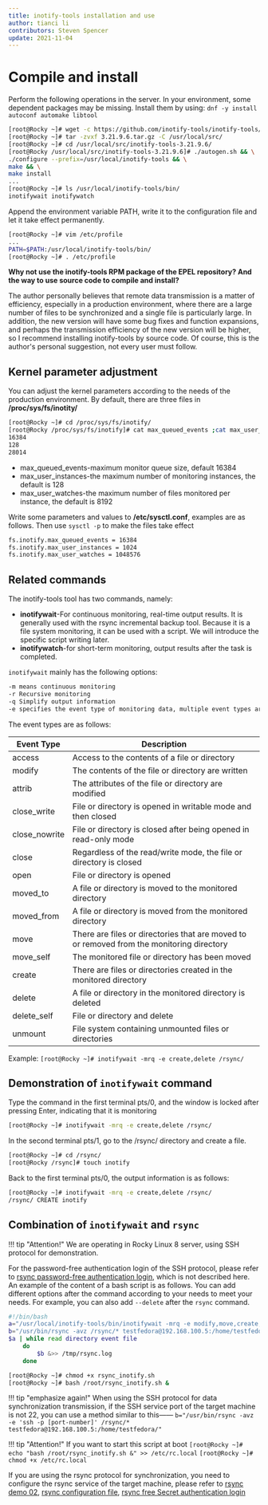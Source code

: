 ```yaml
---
title: inotify-tools installation and use
author: tianci li
contributors: Steven Spencer
update: 2021-11-04
---
```


# Compile and install

Perform the following operations in the server. In your environment, some dependent packages may be missing. Install them by using: `dnf -y install autoconf automake libtool`

```bash
[root@Rocky ~]# wget -c https://github.com/inotify-tools/inotify-tools/archive/refs/tags/3.21.9.6.tar.gz
[root@Rocky ~]# tar -zvxf 3.21.9.6.tar.gz -C /usr/local/src/
[root@Rocky ~]# cd /usr/local/src/inotify-tools-3.21.9.6/
[root@Rocky /usr/local/src/inotify-tools-3.21.9.6]# ./autogen.sh && \
./configure --prefix=/usr/local/inotify-tools && \
make && \
make install
...
[root@Rocky ~]# ls /usr/local/inotify-tools/bin/
inotifywait inotifywatch
```

Append the environment variable PATH, write it to the configuration file and let it take effect permanently.

```bash
[root@Rocky ~]# vim /etc/profile
...
PATH=$PATH:/usr/local/inotify-tools/bin/
[root@Rocky ~]# . /etc/profile
```

**Why not use the inotify-tools RPM package of the EPEL repository? And the way to use source code to compile and install?**

The author personally believes that remote data transmission is a matter of efficiency, especially in a production environment, where there are a large number of files to be synchronized and a single file is particularly large. In addition, the new version will have some bug fixes and function expansions, and perhaps the transmission efficiency of the new version will be higher, so I recommend installing inotify-tools by source code. Of course, this is the author's personal suggestion, not every user must follow.

## Kernel parameter adjustment

You can adjust the kernel parameters according to the needs of the production environment. By default, there are three files in **/proc/sys/fs/inotity/**

```bash
[root@Rocky ~]# cd /proc/sys/fs/inotify/
[root@Rocky /proc/sys/fs/inotify]# cat max_queued_events ;cat max_user_instances ;cat max_user_watches
16384
128
28014
```

* max_queued_events-maximum monitor queue size, default 16384
* max_user_instances-the maximum number of monitoring instances, the default is 128
* max_user_watches-the maximum number of files monitored per instance, the default is 8192

Write some parameters and values ​​to **/etc/sysctl.conf**, examples are as follows. Then use `sysctl -p` to make the files take effect

```txt
fs.inotify.max_queued_events = 16384
fs.inotify.max_user_instances = 1024
fs.inotify.max_user_watches = 1048576
```

## Related commands

The inotify-tools tool has two commands, namely:
* **inotifywait**-For continuous monitoring, real-time output results. It is generally used with the rsync incremental backup tool. Because it is a file system monitoring, it can be used with a script. We will introduce the specific script writing later.
* **inotifywatch**-for short-term monitoring, output results after the task is completed.

`inotifywait` mainly has the following options:

```txt
-m means continuous monitoring
-r Recursive monitoring
-q Simplify output information
-e specifies the event type of monitoring data, multiple event types are separated by commas in English status
```

The event types are as follows:

| Event Type | Description |
|---|---|
| access | Access to the contents of a file or directory |
| modify | The contents of the file or directory are written |
| attrib | The attributes of the file or directory are modified |
| close_write | File or directory is opened in writable mode and then closed |
| close_nowrite | File or directory is closed after being opened in read-only mode |
| close | Regardless of the read/write mode, the file or directory is closed |
| open | File or directory is opened |
| moved_to | A file or directory is moved to the monitored directory |
| moved_from | A file or directory is moved from the monitored directory |
| move | There are files or directories that are moved to or removed from the monitoring directory |
| move_self | The monitored file or directory has been moved |
| create | There are files or directories created in the monitored directory |
| delete | A file or directory in the monitored directory is deleted |
| delete_self | File or directory and delete |
| unmount | File system containing unmounted files or directories |

Example: `[root@Rocky ~]# inotifywait -mrq -e create,delete /rsync/`

## Demonstration of `inotifywait` command

Type the command in the first terminal pts/0, and the window is locked after pressing Enter, indicating that it is monitoring

```bash
[root@Rocky ~]# inotifywait -mrq -e create,delete /rsync/

```

In the second terminal pts/1, go to the /rsync/ directory and create a file.

```bash
[root@Rocky ~]# cd /rsync/
[root@Rocky /rsync]# touch inotify
```

Back to the first terminal pts/0, the output information is as follows:

```bash
[root@Rocky ~]# inotifywait -mrq -e create,delete /rsync/
/rsync/ CREATE inotify
```

## Combination of  `inotifywait` and `rsync`

!!! tip "Attention!"
    We are operating in Rocky Linux 8 server, using SSH protocol for demonstration.

For the password-free authentication login of the SSH protocol, please refer to [rsync password-free authentication login](05_rsync_authentication-free_login.md), which is not described here. An example of the content of a bash script is as follows. You can add different options after the command according to your needs to meet your needs. For example, you can also add `--delete` after the `rsync` command.

```bash
#!/bin/bash
a="/usr/local/inotify-tools/bin/inotifywait -mrq -e modify,move,create,delete /rsync/"
b="/usr/bin/rsync -avz /rsync/* testfedora@192.168.100.5:/home/testfedora/"
$a | while read directory event file
    do
        $b &>> /tmp/rsync.log
    done
```

```bash
[root@Rocky ~]# chmod +x rsync_inotify.sh
[root@Rocky ~]# bash /root/rsync_inotify.sh &
```

!!! tip "emphasize again!"
    When using the SSH protocol for data synchronization transmission, if the SSH service port of the target machine is not 22, you can use a method similar to this——
    `b="/usr/bin/rsync -avz -e 'ssh -p [port-number]' /rsync/* testfedora@192.168.100.5:/home/testfedora/"`

!!! tip "Attention!"
    If you want to start this script at boot
    `[root@Rocky ~]# echo "bash /root/rsync_inotify.sh &" >> /etc/rc.local`
    `[root@Rocky ~]# chmod +x /etc/rc.local`

If you are using the rsync protocol for synchronization, you need to configure the rsync service of the target machine, please refer to [rsync demo 02](03_rsync_demo02.md), [rsync configuration file](04_rsync_configure.md), [rsync free Secret authentication login](05_rsync_authentication-free_login.md)
